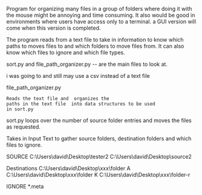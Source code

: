 Program for organizing many files in a group of folders where doing it with the mouse 
might be annoying and time consuming. It also would be good in environments where
users have access only to a terminal. a GUI version will come when this version is 
completed.

The program reads from a text file to take in information to know which paths 
to moves files to and which folders to move files from. It can also know which 
files to ignore and which file types.


sort.py and file_path_organizer.py  -- are the main files to look at.

i was going to and still may use a csv instead of a text file



file_path_organizer.py

    Reads the text file and  organizes the 
    paths in the text file  into data structures to be used 
    in sort.py
    
sort.py
    loops over the number of source folder entries and moves 
    the files as requested.



Takes in Input Text to gather source folders, destination folders and which files to ignore.

SOURCE
C:\Users\david\Desktop\tester2
C:\Users\david\Desktop\source2

Destinations
C:\Users\david\Desktop\xxx\folder A
C:\Users\david\Desktop\xxx\folder K
C:\Users\david\Desktop\xxx\folder-r

IGNORE
*.meta